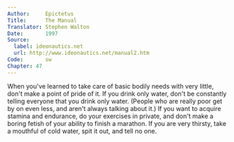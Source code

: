 ```yaml
---
Author:     Epictetus  
Title:      The Manual  
Translator: Stephen Walton  
Date:       1997  
Source:
  label: ideonautics.net
  url: http://www.ideonautics.net/manual2.htm
Code:       sw  
Chapter: 47
---
```


When you've learned to take care of basic bodily needs with very little, don't
make a point of pride of it. If you drink only water, don't be constantly
telling everyone that you drink only water. (People who are really poor get by
on even less, and aren't always talking about it.) If you want to acquire
stamina and endurance, do your exercises in private, and don't make a boring
fetish of your ability to finish a marathon. If you are very thirsty, take a
mouthful of cold water, spit it out, and tell no one.


